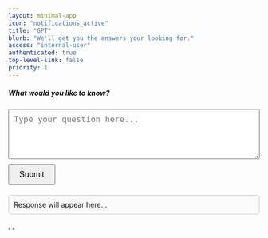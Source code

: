 ```yaml
---
layout: minimal-app
icon: "notifications_active"
title: "GPT"
blurb: "We'll get you the answers your looking for."
access: "internal-user"
authenticated: true
top-level-link: false
priority: 1
---
```


<style>

	#response {
		margin-top: 20px;
		padding: 10px;
		border: 1px solid #ccc;
		border-radius: 5px;
		background-color: #f9f9f9;
	}
	textarea {
		width: 100%;
		height: 100px;
		margin-bottom: 10px;
		padding: 10px;
		font-size: 16px;
	}
	button {
		padding: 10px 20px;
		font-size: 16px;
		cursor: pointer;
	}
</style>

<h5>What would you like to know?</h5>
<textarea id="queryInput" placeholder="Type your question here..."></textarea>
<br>
<button id="submitBtn">Submit</button>
<div id="response">Response will appear here...</div>

<a href="/apps/gpt/gpt0.png">.</a>
<a href="/apps/gpt/gpt1.png">.</a>

<script>
document.getElementById("submitBtn").addEventListener("click", async function () {
    const query = document.getElementById("queryInput").value.trim();

    if (!query) {
	document.getElementById("response").textContent = "Please enter a question.";
	return;
    }

    document.getElementById("response").textContent = "Fetching response...";
    
    try {
	const response = await fetch("https://api.milesahead.today/api/chatgpt/query2", {
	    method: "POST",
	    headers: {
		"Content-Type": "application/json"
	    },
	    body: JSON.stringify({ query: query })
	});

	if (response.ok) {
	    const data = await response.json();
	    document.getElementById("response").textContent = data.response || "No response received.";
	} else {
	    document.getElementById("response").textContent = "Error: Unable to fetch response.";
	}
    } catch (error) {
	document.getElementById("response").textContent = "Error: Something went wrong.";
    }
});
</script>

